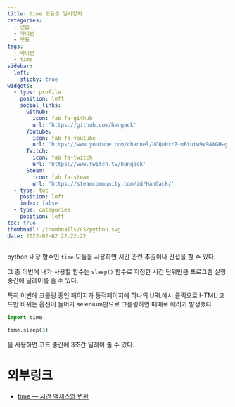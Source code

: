 ```yaml
---
title: time 모듈로 일시정지
categories:
  - 연습
  - 파이썬
  - 모듈
tags:
  - 파이썬
  - time
sidebar:
  left:
    sticky: true
widgets:
  - type: profile
    position: left
    social_links:
      Github:
        icon: fab fa-github
        url: 'https://github.com/hangack'
      Youtube:
        icon: fab fa-youtube
        url: 'https://www.youtube.com/channel/UCQuHrr7-mBtutw9V94XGH-g'
      Twitch:
        icon: fab fa-twitch
        url: 'https://www.twitch.tv/hangack'
      Steam:
        icon: fab fa-steam
        url: 'https://steamcommunity.com/id/HanGack/'
  - type: toc
    position: left
    index: false
  - type: categories
    position: left
toc: true
thumbnail: /thumbnails/CS/python.svg
date: 2022-02-02 22:22:22
---
```

  
python 내장 함수인 `time` 모듈을 사용하면 시간 관련 추출이나 간섭을 할 수 있다.

그 중 이번에 내가 사용할 함수는 `sleep()` 함수로 지정한 시간 단위만큼 프로그램 실행 중간에 딜레이를 줄 수 있다.

특히 이번에 크롤링 중인 페이지가 동적페이지에 하나의 URL에서 클릭으로 HTML 코드만 바뀌는 옵션이 들어가 selenium만으로 크롤링하면 때때로 에러가 발생했다.

```python
import time

time.sleep(3)
```
을 사용하면 코드 중간에 3초간 딜레이 줄 수 있다.


# 외부링크
 - [time — 시간 액세스와 변환](https://docs.python.org/ko/3/library/time.html)